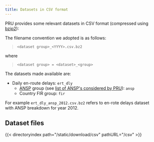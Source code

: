 ```yaml
---
title: Datasets in CSV format
---
```


PRU provides some relevant datasets in CSV format (compressed using [bzip2][bzip2]):

The filename convention we adopted is as follows:

> `<dataset group>_<YYYY>.csv.bz2`

where

> `<dataset group> = <dataset>_<group>`

The datasets made available are:

* Daily en-route delays: `ert_dly`
    * [ANSP][ansp] group (see [list of ANSP's considered by PRU][ansps]): `ansp`
    * Country FIR group: `fir`

For example `ert_dly_ansp_2012.csv.bz2` refers to en-rote delays dataset with ANSP breakdown for year 2012.

## Dataset files

{{< directoryindex path="/static/download/csv" pathURL="/csv" >}}


[bzip2]: https://en.wikipedia.org/wiki/Bzip2 "Wikipedia: bzip2"
[ansp]: /reference/acronym/ansp/ "ANSP"
[ansps]: /reference/ANSP/ "ANSP's"
